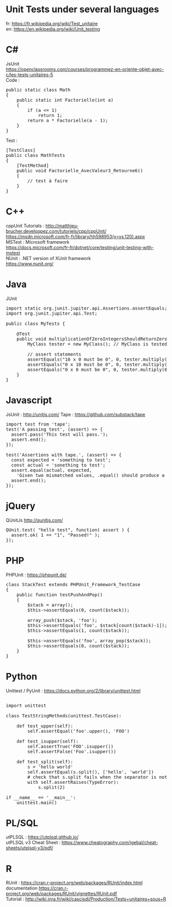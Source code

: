 # Unit Tests under several languages   
fr: https://fr.wikipedia.org/wiki/Test_unitaire  
en: https://en.wikipedia.org/wiki/Unit_testing  
  
# C#  
JsUnit  
https://openclassrooms.com/courses/programmez-en-oriente-objet-avec-c/les-tests-unitaires-5  
Code :  
<pre>
public static class Math
{
    public static int Factorielle(int a)
    {
        if (a <= 1)
            return 1;
        return a * Factorielle(a - 1);
    }
}
</pre>
  
Test :  
  
<pre>
[TestClass]
public class MathTests
{
    [TestMethod]
    public void Factorielle_AvecValeur3_Retourne6()
    {
        // test à faire
    }
}
</pre>

# C++  
cppUnit
Tutorials : 
http://matthieu-brucher.developpez.com/tutoriels/cpp/cppUnit/  
https://msdn.microsoft.com/fr-fr/library/hh598953(v=vs.120).aspx  
MSTest : Microsoft framework   
https://docs.microsoft.com/fr-fr/dotnet/core/testing/unit-testing-with-mstest  
NUnit : .NET version of XUnit framework  
https://www.nunit.org/   
 
# Java  
JUnit  
<pre>
import static org.junit.jupiter.api.Assertions.assertEquals;
import org.junit.jupiter.api.Test;

public class MyTests {

    @Test
    public void multiplicationOfZeroIntegersShouldReturnZero() {
        MyClass tester = new MyClass(); // MyClass is tested

        // assert statements
        assertEquals("10 x 0 must be 0", 0, tester.multiply(10, 0));
        assertEquals("0 x 10 must be 0", 0, tester.multiply(0, 10));
        assertEquals("0 x 0 must be 0", 0, tester.multiply(0, 0));
    }
}
</pre>

# Javascript  
JsUnit : http://unitjs.com/
Tape : https://github.com/substack/tape
<pre>
import test from 'tape';
test('A passing test', (assert) => {
  assert.pass('This test will pass.');
  assert.end();
});

test('Assertions with tape.', (assert) => {
  const expected = 'something to test';
  const actual = 'sonething to test';
  assert.equal(actual, expected,
    'Given two mismatched values, .equal() should produce a nice bug report');
  assert.end();
});
</pre>

# jQuery
QUnitJs http://qunitjs.com/  
<pre>
QUnit.test( "hello test", function( assert ) {
  assert.ok( 1 == "1", "Passed!" );
});
</pre>   

# PHP  
PHPUnit : https://phpunit.de/   

<pre>
class StackTest extends PHPUnit_Framework_TestCase
{
    public function testPushAndPop()
    {
        $stack = array();
        $this->assertEquals(0, count($stack));

        array_push($stack, 'foo');
        $this->assertEquals('foo', $stack[count($stack)-1]);
        $this->assertEquals(1, count($stack));

        $this->assertEquals('foo', array_pop($stack));
        $this->assertEquals(0, count($stack));
    }
}
</pre>

# Python
Unittest / PyUnit : https://docs.python.org/2/library/unittest.html  
<pre>  
import unittest

class TestStringMethods(unittest.TestCase):

    def test_upper(self):
        self.assertEqual('foo'.upper(), 'FOO')

    def test_isupper(self):
        self.assertTrue('FOO'.isupper())
        self.assertFalse('Foo'.isupper())

    def test_split(self):
        s = 'hello world'
        self.assertEqual(s.split(), ['hello', 'world'])
        # check that s.split fails when the separator is not a string
        with self.assertRaises(TypeError):
            s.split(2)

if __name__ == '__main__':
    unittest.main()
</pre>  

# PL/SQL
utPLSQL : https://utplsql.github.io/  
utPLSQL v3 Cheat Sheet : https://www.cheatography.com/jgebal/cheat-sheets/utplsql-v3/pdf/  

# R  
RUnit : https://cran.r-project.org/web/packages/RUnit/index.html
documentation https://cran.r-project.org/web/packages/RUnit/vignettes/RUnit.pdf   
Tutorial : http://wiki.inra.fr/wiki/cascisdi/Production/Tests+unitaires+sous+R  
